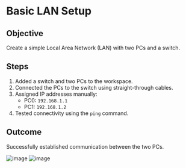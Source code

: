 # Basic LAN Setup

## Objective
Create a simple Local Area Network (LAN) with two PCs and a switch.

## Steps
1. Added a switch and two PCs to the workspace.
2. Connected the PCs to the switch using straight-through cables.
3. Assigned IP addresses manually:
   - PC0: `192.168.1.1`
   - PC1: `192.168.1.2`
4. Tested connectivity using the `ping` command.

## Outcome
Successfully established communication between the two PCs.


![image](https://github.com/user-attachments/assets/d62d530a-2bec-4f6a-9d9d-7276385cde3e)
![image](https://github.com/user-attachments/assets/6fda414e-688d-4ee8-925b-fd3ab4c94068)
